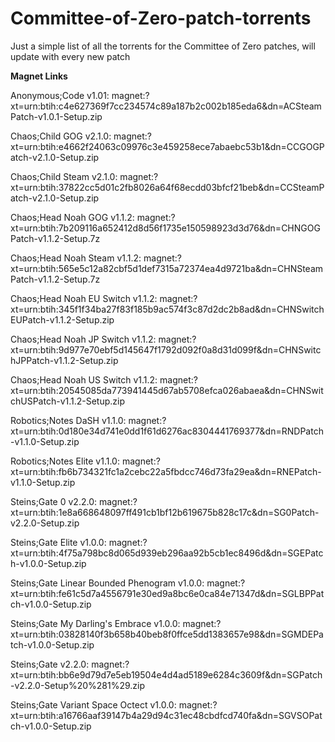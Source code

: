 # Committee-of-Zero-patch-torrents
Just a simple list of all the torrents for the Committee of Zero patches, will update with every new patch

**Magnet Links**

Anonymous;Code v1.01: magnet:?xt=urn:btih:c4e627369f7cc234574c89a187b2c002b185eda6&dn=ACSteamPatch-v1.0.1-Setup.zip

Chaos;Child GOG v2.1.0: magnet:?xt=urn:btih:e4662f24063c09976c3e459258ece7abaebc53b1&dn=CCGOGPatch-v2.1.0-Setup.zip

Chaos;Child Steam v2.1.0: magnet:?xt=urn:btih:37822cc5d01c2fb8026a64f68ecdd03bfcf21beb&dn=CCSteamPatch-v2.1.0-Setup.zip

Chaos;Head Noah GOG v1.1.2: magnet:?xt=urn:btih:7b209116a652412d8d56f1735e150598923d3d76&dn=CHNGOGPatch-v1.1.2-Setup.7z

Chaos;Head Noah Steam v1.1.2: magnet:?xt=urn:btih:565e5c12a82cbf5d1def7315a72374ea4d9721ba&dn=CHNSteamPatch-v1.1.2-Setup.7z

Chaos;Head Noah EU Switch v1.1.2: magnet:?xt=urn:btih:345f1f34ba27f83f185b9ac574f3c87d2dc2b8ad&dn=CHNSwitchEUPatch-v1.1.2-Setup.zip

Chaos;Head Noah JP Switch v1.1.2: magnet:?xt=urn:btih:9d977e70ebf5d145647f1792d092f0a8d31d099f&dn=CHNSwitchJPPatch-v1.1.2-Setup.zip

Chaos;Head Noah US Switch v1.1.2: magnet:?xt=urn:btih:20545085da773941445d67ab5708efca026abaea&dn=CHNSwitchUSPatch-v1.1.2-Setup.zip

Robotics;Notes DaSH v1.1.0: magnet:?xt=urn:btih:0d180e34d741e0dd1f61d6276ac8304441769377&dn=RNDPatch-v1.1.0-Setup.zip

Robotics;Notes Elite v1.1.0: magnet:?xt=urn:btih:fb6b734321fc1a2cebc22a5fbdcc746d73fa29ea&dn=RNEPatch-v1.1.0-Setup.zip

Steins;Gate 0 v2.2.0: magnet:?xt=urn:btih:1e8a668648097ff491cb1bf12b619675b828c17c&dn=SG0Patch-v2.2.0-Setup.zip

Steins;Gate Elite v1.0.0: magnet:?xt=urn:btih:4f75a798bc8d065d939eb296aa92b5cb1ec8496d&dn=SGEPatch-v1.0.0-Setup.zip

Steins;Gate Linear Bounded Phenogram v1.0.0: magnet:?xt=urn:btih:fe61c5d7a4556791e30ed9a8bc6e0ca84e71347d&dn=SGLBPPatch-v1.0.0-Setup.zip

Steins;Gate My Darling's Embrace v1.0.0: magnet:?xt=urn:btih:03828140f3b658b40beb8f0ffce5dd1383657e98&dn=SGMDEPatch-v1.0.0-Setup.zip

Steins;Gate v2.2.0: magnet:?xt=urn:btih:bb6e9d79d7e5eb19504e4d4ad5189e6284c3609f&dn=SGPatch-v2.2.0-Setup%20%281%29.zip

Steins;Gate Variant Space Octect v1.0.0: magnet:?xt=urn:btih:a16766aaf39147b4a29d94c31ec48cbdfcd740fa&dn=SGVSOPatch-v1.0.0-Setup.zip
